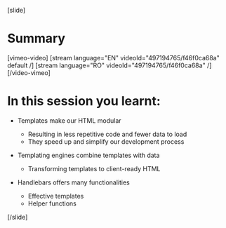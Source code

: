 [slide]

# Summary

[vimeo-video]
[stream language="EN" videoId="497194765/f46f0ca68a" default /]
[stream language="RO" videoId="497194765/f46f0ca68a"  /]
[/video-vimeo]

# In this session you learnt:

- Templates make our HTML modular
    - Resulting in less repetitive code and fewer data to load
    - They speed up and simplify our development process

- Templating engines combine templates with data
    - Transforming templates to client-ready HTML

- Handlebars offers many functionalities
    - Effective templates
    - Helper functions


[/slide]
